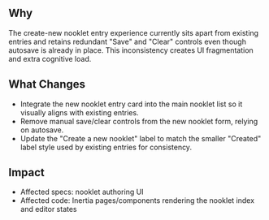 ## Why
The create-new nooklet entry experience currently sits apart from existing entries and retains redundant "Save" and "Clear" controls even though autosave is already in place. This inconsistency creates UI fragmentation and extra cognitive load.

## What Changes
- Integrate the new nooklet entry card into the main nooklet list so it visually aligns with existing entries.
- Remove manual save/clear controls from the new nooklet form, relying on autosave.
- Update the "Create a new nooklet" label to match the smaller "Created" label style used by existing entries for consistency.

## Impact
- Affected specs: nooklet authoring UI
- Affected code: Inertia pages/components rendering the nooklet index and editor states
